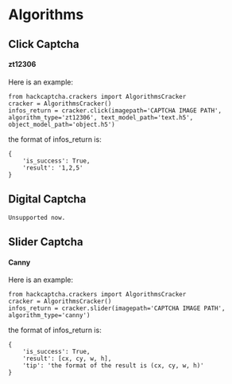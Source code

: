 # Algorithms

## Click Captcha
#### zt12306
Here is an example:
```
from hackcaptcha.crackers import AlgorithmsCracker
cracker = AlgorithmsCracker()
infos_return = cracker.click(imagepath='CAPTCHA IMAGE PATH', algorithm_type='zt12306', text_model_path='text.h5', object_model_path='object.h5')
```
the format of infos_return is:
```
{
    'is_success': True, 
    'result': '1,2,5'
}
```

## Digital Captcha
```
Unsupported now.
```

## Slider Captcha
#### Canny
Here is an example:
```
from hackcaptcha.crackers import AlgorithmsCracker
cracker = AlgorithmsCracker()
infos_return = cracker.slider(imagepath='CAPTCHA IMAGE PATH', algorithm_type='canny')
```
the format of infos_return is:
```
{
    'is_success': True, 
    'result': [cx, cy, w, h], 
    'tip': 'the format of the result is (cx, cy, w, h)'
}
```
